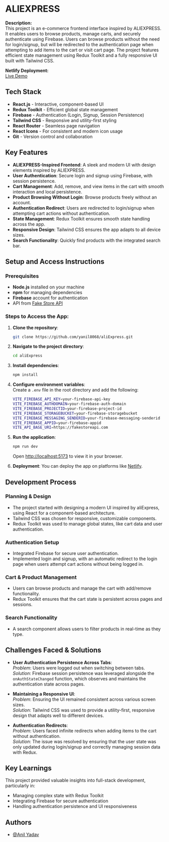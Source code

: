 # ALIEXPRESS

**Description:**  
This project is an e-commerce frontend interface inspired by ALIEXPRESS. It enables users to browse products, manage carts, and securely authenticate using Firebase. Users can browse products without the need for login/signup, but will be redirected to the authentication page when attempting to add items to the cart or visit cart page. The project features efficient state management using Redux Toolkit and a fully responsive UI built with Tailwind CSS.

**Netlify Deployment:**  
[Live Demo](https://main--aliexpressproject.netlify.app/)

## Tech Stack

- **React.js** - Interactive, component-based UI
- **Redux Toolkit** - Efficient global state management
- **Firebase** - Authentication (Login, Signup, Session Persistence)
- **Tailwind CSS** - Responsive and utility-first styling
- **React Router** - Seamless page navigation
- **React Icons** - For consistent and modern icon usage
- **Git** - Version control and collaboration

## Key Features

- **ALIEXPRESS-Inspired Frontend**: A sleek and modern UI with design elements inspired by ALIEXPRESS.
- **User Authentication**: Secure login and signup using Firebase, with session persistence.
- **Cart Management**: Add, remove, and view items in the cart with smooth interaction and local persistence.
- **Product Browsing Without Login**: Browse products freely without an account.
- **Authentication Redirect**: Users are redirected to login/signup when attempting cart actions without authentication.
- **State Management**: Redux Toolkit ensures smooth state handling across the app.
- **Responsive Design**: Tailwind CSS ensures the app adapts to all device sizes.
- **Search Functionality**: Quickly find products with the integrated search bar.

## Setup and Access Instructions

### Prerequisites

- **Node.js** installed on your machine
- **npm** for managing dependencies
- **Firebase** account for authentication
- API from [Fake Store API](https://fakestoreapi.com/)

### Steps to Access the App:

1. **Clone the repository**:

   ```bash
   git clone https://github.com/yanil8068/aliExpress.git
   ```

2. **Navigate to the project directory**:

   ```bash
   cd aliExpress
   ```

3. **Install dependencies**:

   ```bash
   npm install
   ```

4. **Configure environment variables**:  
   Create a `.env` file in the root directory and add the following:

   ```bash
   VITE_FIREBASE_API_KEY=your-firebase-api-key
   VITE_FIREBASE_AUTHDOMAIN=your-firebase-auth-domain
   VITE_FIREBASE_PROJECTID=your-firebase-project-id
   VITE_FIREBASE_STORAGEBUCKET=your-firebase-storagebucket
   VITE_FIREBASE_MESSAGING_SENDERID=your-firebase-messaging-senderid
   VITE_FIREBASE_APPID=your-firebase-appid
   VITE_API_BASE_URI=https://fakestoreapi.com
   ```

5. **Run the application**:

   ```bash
   npm run dev
   ```

   Open [http://localhost:5173](http://localhost:5173) to view it in your browser.

6. **Deployment**:
   You can deploy the app on platforms like [Netlify](https://www.netlify.com/).

## Development Process

### Planning & Design

- The project started with designing a modern UI inspired by aliExpress, using React for a component-based architecture.
- Tailwind CSS was chosen for responsive, customizable components.
- Redux Toolkit was used to manage global states, like cart data and user authentication.

### Authentication Setup

- Integrated Firebase for secure user authentication.
- Implemented login and signup, with an automatic redirect to the login page when users attempt cart actions without being logged in.

### Cart & Product Management

- Users can browse products and manage the cart with add/remove functionality.
- Redux Toolkit ensures that the cart state is persistent across pages and sessions.

### Search Functionality

- A search component allows users to filter products in real-time as they type.

## Challenges Faced & Solutions

- **User Authentication Persistence Across Tabs**:  
  _Problem_: Users were logged out when switching between tabs.  
  _Solution_: Firebase session persistence was leveraged alongside the `onAuthStateChanged` function, which observes and maintains the authentication state across pages.

- **Maintaining a Responsive UI**:  
  _Problem_: Ensuring the UI remained consistent across various screen sizes.  
  _Solution_: Tailwind CSS was used to provide a utility-first, responsive design that adapts well to different devices.

- **Authentication Redirects**:  
  _Problem_: Users faced infinite redirects when adding items to the cart without authentication.  
  _Solution_: The issue was resolved by ensuring that the user state was only updated during login/signup and correctly managing session data with Redux.

## Key Learnings

This project provided valuable insights into full-stack development, particularly in:

- Managing complex state with Redux Toolkit
- Integrating Firebase for secure authentication
- Handling authentication persistence and UI responsiveness

## Authors

- [@Anil Yadav](https://github.com/yanil8068)
